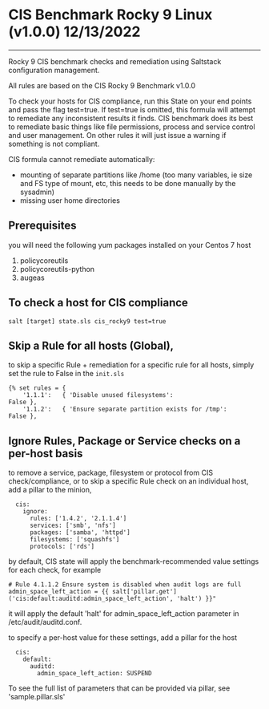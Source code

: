 # CIS Benchmark Rocky 9 Linux (v1.0.0) 12/13/2022
---

Rocky 9 CIS benchmark checks and remediation using Saltstack configuration management.

All rules are based on the CIS Rocky 9 Benchmark v1.0.0

To check your hosts for CIS compliance, run this State on your end points and pass the flag test=true. If test=true is omitted, this formula will attempt to remediate any inconsistent results it finds. CIS benchmark does its best to remediate basic things like file permissions, process and service control and user management. On other rules it will just issue a warning if something is not compliant.

CIS formula cannot remediate automatically:

- mounting of separate partitions like /home (too many variables, ie size and FS type of mount, etc, this needs to be done manually by the sysadmin)
- missing user home directories


## Prerequisites
you will need the following yum packages installed on your Centos 7 host

1. policycoreutils
1. policycoreutils-python
1. augeas

## To check a host for CIS compliance

    salt [target] state.sls cis_rocky9 test=true

## Skip a Rule for all hosts (Global),
to skip a specific Rule + remediation for a specific rule for all hosts, simply set the rule to False in the  ```init.sls```

    {% set rules = {
        '1.1.1':   { 'Disable unused filesystems':                                          False },
        '1.1.2':   { 'Ensure separate partition exists for /tmp':                           False },


## Ignore Rules, Package or Service checks on a per-host basis

to remove a service, package, filesystem or protocol from CIS check/compliance, or to skip a specific Rule check on an individual host, add a pillar to the minion,

```
  cis:
    ignore:
      rules: ['1.4.2', '2.1.1.4']
      services: ['smb', 'nfs']
      packages: ['samba', 'httpd']
      filesystems: ['squashfs']
      protocols: ['rds']
```

by default, CIS state will apply the benchmark-recommended value settings for each check, for example 

    # Rule 4.1.1.2 Ensure system is disabled when audit logs are full
    admin_space_left_action = {{ salt['pillar.get']('cis:default:auditd:admin_space_left_action', 'halt') }}"

it will apply the default 'halt' for admin_space_left_action parameter in /etc/audit/auditd.conf.

to specify a per-host value for these settings, add a pillar for the host

```
  cis:
    default:
      auditd:
        admin_space_left_action: SUSPEND
```

To see the full list of parameters that can be provided via pillar, see 'sample.pillar.sls'

